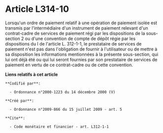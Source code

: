 # Article L314-10

Lorsqu'un ordre de paiement relatif à une opération de paiement isolée est transmis par l'intermédiaire d'un instrument de
paiement relevant d'un contrat-cadre de services de paiement régi par les dispositions de la sous-section 2 ou d'une
convention de compte de dépôt régie par les dispositions du I de l'article L. 312-1-1, le prestataire de services de paiement
n'est pas dans l'obligation de fournir à l'utilisateur ou de mettre à sa disposition les informations mentionnées à la
présente sous-section, qui lui ont déjà été ou qui lui seront fournies par son prestataire de services de paiement en vertu
de ce contrat-cadre ou de cette convention.

**Liens relatifs à cet article**

	**Codifié par**:

	  - Ordonnance n°2000-1223 du 14 décembre 2000 (V)

	**Créé par**:

	  - Ordonnance n°2009-866 du 15 juillet 2009 - art. 5

	**Cite**:

	  - Code monétaire et financier - art. L312-1-1
